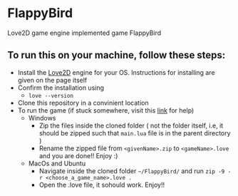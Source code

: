 # FlappyBird
Love2D game engine implemented game FlappyBird

## To run this on your machine, follow these steps:
- Install the [Love2D](https://love2d.org/#download) engine for your OS. Instructions for installing are given on the page itself
- Confirm the installation using 
  - ``` love --version ```
- Clone this repository in a convinient location
- To run the game (if stuck somewhere, visit this [link](https://love2d.org/wiki/Game_Distribution) for help)
  - Windows
    - Zip the files inside the cloned folder ( not the folder itself, i.e, it should be zipped such that ```main.lua``` file is in the parent directory )
    - Rename the zipped file from ```<givenName>.zip``` to ```<gameName>.love``` and you are done!! Enjoy :)
  - MacOs and Ubuntu
    - Navigate inside the cloned folder ```~/FlappyBird/``` and run ```zip -9 -r <choose_a_game_name>.love .```
    - Open the .love file, it sohould work. Enjoy!!
 
